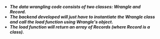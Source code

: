 <h5><ul>
<li>The data wrangling code consists of two classes: Wrangle and Record.
<li> The backend developed will just have to instantiate the Wrangle class and call the load function using Wrangle's object. 
<li> The load function will return an array of Records (where Record is a class).
</ul></h5>
